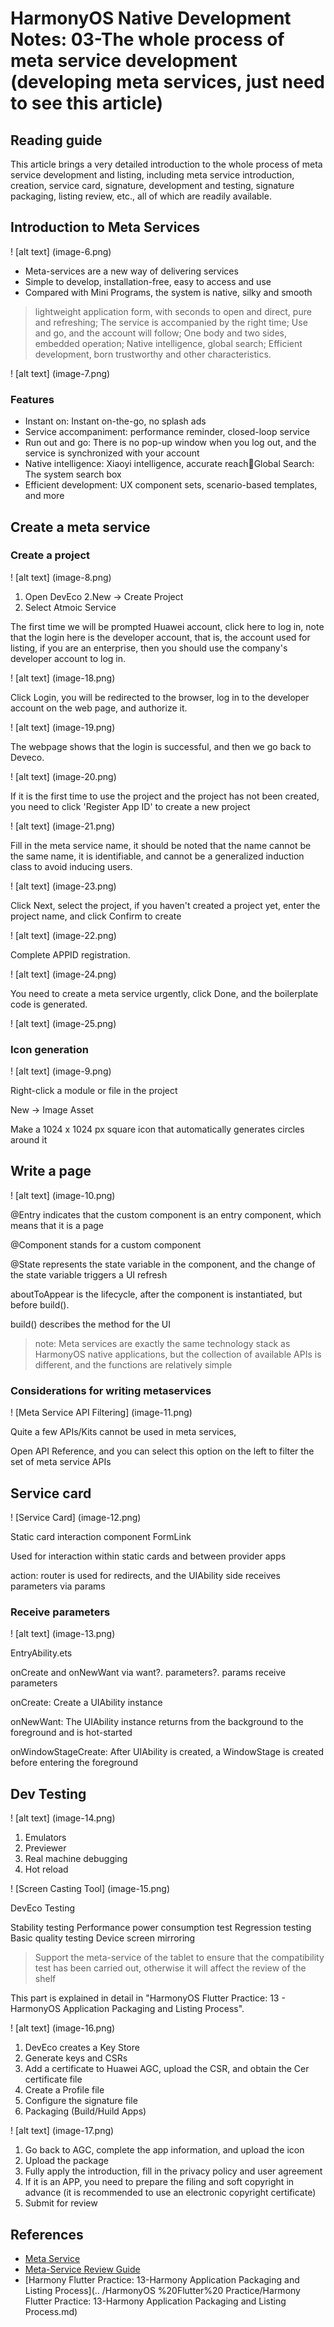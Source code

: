 # HarmonyOS Native Development Notes: 03-The whole process of meta service development (developing meta services, just need to see this article)

## Reading guide

This article brings a very detailed introduction to the whole process of meta service development and listing, including meta service introduction, creation, service card, signature, development and testing, signature packaging, listing review, etc., all of which are readily available.

## Introduction to Meta Services

! [alt text] (image-6.png)

- Meta-services are a new way of delivering services
- Simple to develop, installation-free, easy to access and use
- Compared with Mini Programs, the system is native, silky and smooth

> lightweight application form, with seconds to open and direct, pure and refreshing; The service is accompanied by the right time; Use and go, and the account will follow; One body and two sides, embedded operation; Native intelligence, global search; Efficient development, born trustworthy and other characteristics.

! [alt text] (image-7.png)

### Features

- Instant on: Instant on-the-go, no splash ads
- Service accompaniment: performance reminder, closed-loop service
- Run out and go: There is no pop-up window when you log out, and the service is synchronized with your account
- Native intelligence: Xiaoyi intelligence, accurate reachGlobal Search: The system search box
- Efficient development: UX component sets, scenario-based templates, and more

## Create a meta service

### Create a project

! [alt text] (image-8.png)

1. Open DevEco
2.New -> Create Project
3. Select Atmoic Service

The first time we will be prompted Huawei account, click here to log in, note that the login here is the developer account, that is, the account used for listing, if you are an enterprise, then you should use the company's developer account to log in.

! [alt text] (image-18.png)

Click Login, you will be redirected to the browser, log in to the developer account on the web page, and authorize it.

! [alt text] (image-19.png)

The webpage shows that the login is successful, and then we go back to Deveco.

! [alt text] (image-20.png)

If it is the first time to use the project and the project has not been created, you need to click 'Register App ID' to create a new project

! [alt text] (image-21.png)

Fill in the meta service name, it should be noted that the name cannot be the same name, it is identifiable, and cannot be a generalized induction class to avoid inducing users.

! [alt text] (image-23.png)

Click Next, select the project, if you haven't created a project yet, enter the project name, and click Confirm to create

! [alt text] (image-22.png)

Complete APPID registration.

! [alt text] (image-24.png)

You need to create a meta service urgently, click Done, and the boilerplate code is generated.

! [alt text] (image-25.png)

### Icon generation

! [alt text] (image-9.png)

Right-click a module or file in the project

New -> Image Asset

Make a 1024 x 1024 px square icon that automatically generates circles around it

## Write a page

! [alt text] (image-10.png)

@Entry indicates that the custom component is an entry component, which means that it is a page

@Component stands for a custom component

@State represents the state variable in the component, and the change of the state variable triggers a UI refresh

aboutToAppear is the lifecycle, after the component is instantiated, but before build().

build() describes the method for the UI

> note: Meta services are exactly the same technology stack as HarmonyOS native applications, but the collection of available APIs is different, and the functions are relatively simple

### Considerations for writing metaservices

! [Meta Service API Filtering] (image-11.png)

Quite a few APIs/Kits cannot be used in meta services,

Open API Reference, and you can select this option on the left to filter the set of meta service APIs

## Service card

! [Service Card] (image-12.png)

Static card interaction component FormLink

Used for interaction within static cards and between provider apps

action: router is used for redirects, and the UIAbility side receives parameters via params

### Receive parameters

! [alt text] (image-13.png)

EntryAbility.ets

onCreate and onNewWant via want?. parameters?. params receive parameters

onCreate: Create a UIAbility instance

onNewWant: The UIAbility instance returns from the background to the foreground and is hot-started

onWindowStageCreate: After UIAbility is created, a WindowStage is created before entering the foreground

## Dev Testing

! [alt text] (image-14.png)

1. Emulators
2. Previewer
3. Real machine debugging
4. Hot reload

! [Screen Casting Tool] (image-15.png)

DevEco Testing

Stability testing
Performance power consumption test
Regression testing
Basic quality testing
Device screen mirroring

> Support the meta-service of the tablet to ensure that the compatibility test has been carried out, otherwise it will affect the review of the shelf

This part is explained in detail in "HarmonyOS Flutter Practice: 13 - HarmonyOS Application Packaging and Listing Process".

! [alt text] (image-16.png)

1. DevEco creates a Key Store
2. Generate keys and CSRs
3. Add a certificate to Huawei AGC, upload the CSR, and obtain the Cer certificate file
4. Create a Profile file
5. Configure the signature file
6. Packaging (Build/Huild Apps)

! [alt text] (image-17.png)

1. Go back to AGC, complete the app information, and upload the icon
2. Upload the package
3. Fully apply the introduction, fill in the privacy policy and user agreement
4. If it is an APP, you need to prepare the filing and soft copyright in advance (it is recommended to use an electronic copyright certificate)
5. Submit for review

## References

- [Meta Service](https://developer.huawei.com/consumer/cn/fa)
- [Meta-Service Review Guide](https://developer.huawei.com/consumer/cn/doc/app/50129-01)
- [Harmony Flutter Practice: 13-Harmony Application Packaging and Listing Process](.. /HarmonyOS %20Flutter%20 Practice/Harmony Flutter Practice: 13-Harmony Application Packaging and Listing Process.md)